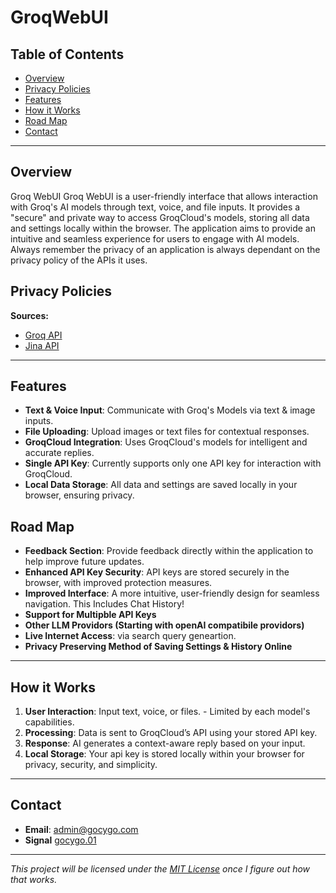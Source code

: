 # GroqWebUI
## Table of Contents

- [Overview](#overview)
- [Privacy Policies](#Privacy-Policies)
- [Features](#features)
- [How it Works](#how-it-works)
- [Road Map](#Road-Map)
- [Contact](#contact)

---

## Overview
Groq WebUI Groq WebUI is a user-friendly interface that allows interaction with Groq's AI models through text, voice, and file inputs. It provides a "secure" and private way to access GroqCloud's models, storing all data and settings locally within the browser. The application aims to provide an intuitive and seamless experience for users to engage with AI models. Always remember the privacy of an application is always dependant on the privacy policy of the APIs it uses. 

## Privacy Policies
**Sources:** 
- [Groq API](https://groq.com/privacy-policy/)
- [Jina API](https://jina.ai/legal#privacy-policy)

---

## Features

- **Text & Voice Input**: Communicate with Groq's Models via text & image inputs.
- **File Uploading**: Upload images or text files for contextual responses.
- **GroqCloud Integration**: Uses GroqCloud's models for intelligent and accurate replies.
- **Single API Key**: Currently supports only one API key for interaction with GroqCloud.
- **Local Data Storage**: All data and settings are saved locally in your browser, ensuring privacy.

## Road Map
- **Feedback Section**: Provide feedback directly within the application to help improve future updates.
- **Enhanced API Key Security**: API keys are stored securely in the browser, with improved protection measures.
- **Improved Interface**: A more intuitive, user-friendly design for seamless navigation. This Includes Chat History!
- **Support for Multipble API Keys**
- **Other LLM Providors (Starting with openAI compatibile providors)**
- **Live Internet Access**: via search query geneartion.
- **Privacy Preserving Method of Saving Settings & History Online**

---

## How it Works

1. **User Interaction**: Input text, voice, or files. - Limited by each model's capabilities.
2. **Processing**: Data is sent to GroqCloud’s API using your stored API key.
3. **Response**: AI generates a context-aware reply based on your input.
4. **Local Storage**: Your api key is stored locally within your browser for privacy, security, and simplicity.

---


## Contact

- **Email**: [admin@gocygo.com](mailto:admin@gocygo.com)
- **Signal** [gocygo.01](https://signal.me/#eu/W4RlnC2ElqniyoJsA1Vx9YekWb3wNsZUhZvG6DNYjP-_5AKQSYNI9a6vjoknvNUY)

---

*This project will be licensed under the [MIT License]([https://github.com/your-repo](https://github.com/gocygo/GroqWebUI)/blob/main/LICENSE) once I figure out how that works.*
